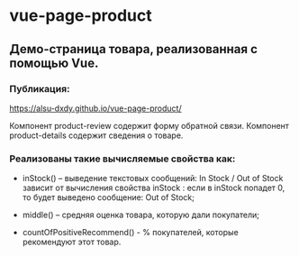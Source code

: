# vue-page-product

## Демо-страница товара, реализованная с помощью Vue.

### Публикация:

https://alsu-dxdy.github.io/vue-page-product/

Компонент product-review содержит форму обратной связи.
Компонент product-details содержит сведения о товаре.

### Реализованы такие вычисляемые свойства как:
- inStock() – выведение текстовых сообщений: In Stock / Out of Stock
зависит от вычисления свойства inStock :  если в inStock попадет 0, то будет выведено сообщение: Out of Stock;

- middle() – средняя оценка товара, которую дали покупатели;

- countOfPositiveRecommend() - % покупателей, которые рекомендуют этот товар.

